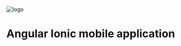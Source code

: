 ![logo](https://jerouw.nl/wp-content/uploads/2017/07/angularionic.png "Logo") 

# Angular Ionic mobile application
